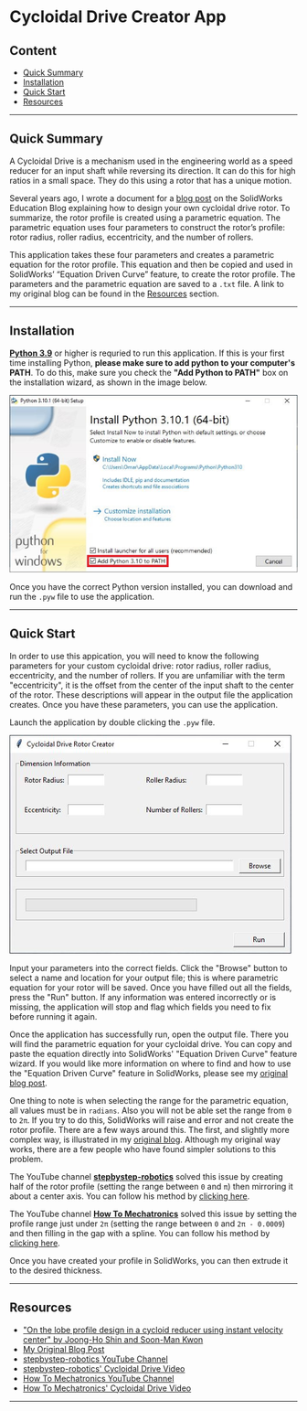 # Cycloidal Drive Creator App

## Content
- [Quick Summary](#Quick-Summary)
- [Installation](#Installation)
- [Quick Start](#Quick-Start)
- [Resources](#Resources)
---

## Quick Summary
 A Cycloidal Drive is a mechanism used in the engineering world as a speed reducer for an input shaft while reversing its direction. It can do this for high ratios in a small space. They do this using a rotor that has a unique motion.

Several years ago, I wrote a document for a [blog post](https://blogs.solidworks.com/teacher/2014/07/building-a-cycloidal-drive-with-solidworks.html) on the SolidWorks Education Blog explaining how to design your own cycloidal drive rotor. To summarize, the rotor profile is created using a parametric equation. The parametric equation uses four parameters to construct the rotor’s profile: rotor radius, roller radius, eccentricity, and the number of rollers.

This application takes these four parameters and creates a parametric equation for the rotor profile. This equation and then be copied and used in SolidWorks’ “Equation Driven Curve” feature, to create the rotor profile. The parameters and the parametric equation are saved to a `.txt` file. A link to my original blog can be found in the [Resources](#Resources) section.

---

## Installation
[**Python 3.9**](https://www.python.org/) or higher is requried to run this application. If this is your first time installing Python, **please make sure to add python to your computer's PATH**. To do this, make sure you check the **"Add Python to PATH"** box on the installation wizard, as shown in the image below.

![Adding Python to PATH on Install](https://raw.githubusercontent.com/osyounis/cycloidal_drive_creator/main/figures/Python_PATH.JPG)

Once you have the correct Python version installed, you can download and run the `.pyw` file to use the application.

---

## Quick Start
In order to use this appication, you will need to know the following parameters for your custom cycloidal drive: rotor radius, roller radius, eccentricity, and the number of rollers. If you are unfamiliar with the term "eccentricity", it is the offset from the center of the input shaft to the center of the rotor. These descriptions will appear in the output file the application creates. Once you have these parameters, you can use the application. 

Launch the application by double clicking the `.pyw` file.

![Cycloidal Drive Creator App GUI](https://raw.githubusercontent.com/osyounis/cycloidal_drive_creator/main/figures/GUI_interface.JPG)

Input your parameters into the correct fields. Click the "Browse" button to select a name and location for your output file; this is where parametric equation for your rotor will be saved. Once you have filled out all the fields, press the "Run" button. If any information was entered incorrectly or is missing, the application will stop and flag which fields you need to fix before running it again.

Once the application has successfully run, open the output file. There you will find the parametric equation for your cycloidal drive. You can copy and paste the equation directly into SolidWorks' "Equation Driven Curve" feature wizard. If you would like more information on where to find and how to use the "Equation Driven Curve" feature in SolidWorks, please see my [original blog post](https://blogs.solidworks.com/teacher/2014/07/building-a-cycloidal-drive-with-solidworks.html).

One thing to note is when selecting the range for the parametric equation, all values must be in `radians`. Also you will not be able set the range from `0` to `2π`. If you try to do this, SolidWorks will raise and error and not create the rotor profile. There are a few ways around this. The first, and slightly more complex way, is illustrated in my [original blog](https://blogs.solidworks.com/teacher/2014/07/building-a-cycloidal-drive-with-solidworks.html). Although my original way works, there are a few people who have found simpler solutions to this problem.

The YouTube channel [**stepbystep-robotics**](https://www.youtube.com/channel/UC3Z_DCfdbL7I5nZqf8ezejQ) solved this issue by creating half of the rotor profile (setting the range between `0` and `π`) then mirroring it about a center axis. You can follow his method by [clicking here](https://youtu.be/Nk3aaVcvbpA?t=400).

The YouTube channel [**How To Mechatronics**](https://www.youtube.com/channel/UCmkP178NasnhR3TWQyyP4Gw) solved this issue by setting the profile range just under `2π` (setting the range between `0` and `2π - 0.0009`) and then filling in the gap with a spline. You can follow his method by [clicking here](https://youtu.be/OsS9-FzKN6s?t=444).

Once you have created your profile in SolidWorks, you can then extrude it to the desired thickness.

---

## Resources
- ["On the lobe profile design in a cycloid reducer using instant velocity center" by Joong-Ho Shin and Soon-Man Kwon](https://www.academia.edu/32875937/On_the_lobe_profile_design_in_a_cycloid_reducer_using_instant_velocity_center)
- [My Original Blog Post](https://blogs.solidworks.com/teacher/2014/07/building-a-cycloidal-drive-with-solidworks.html)
- [stepbystep-robotics YouTube Channel](https://www.youtube.com/channel/UC3Z_DCfdbL7I5nZqf8ezejQ)
- [stepbystep-robotics' Cycloidal Drive Video](https://youtu.be/Nk3aaVcvbpA)
- [How To Mechatronics YouTube Channel](https://www.youtube.com/channel/UCmkP178NasnhR3TWQyyP4Gw)
- [How To Mechatronics' Cycloidal Drive Video](https://youtu.be/OsS9-FzKN6s)

---
